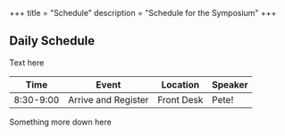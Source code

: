 +++
title = "Schedule"
description = "Schedule for the Symposium"
+++

## Daily Schedule  

Text here  

|    Time   | Event               | Location   | Speaker |
|:---------:|---------------------|------------|---------|
| 8:30-9:00 | Arrive and Register | Front Desk |  Pete!  |
  
Something more down here  
